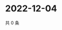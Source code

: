 # 2022-12-04

共 0 条

<!-- BEGIN WEIBO -->
<!-- 最后更新时间 Sun Dec 04 2022 21:18:13 GMT+0800 (China Standard Time) -->

<!-- END WEIBO -->
